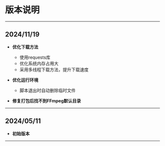 # 版本说明

---

## 2024/11/19

- **优化下载方法**
  - 使用requests库
  - 优化系统内存占用大
  - 采用多线程下载方法，提升下载速度

- **优化运行环境**
  - 脚本退出时自动删除临时文件
- **修复打包后找不到FFmpeg默认目录**
---
## 2024/05/11

- **初始版本**
---